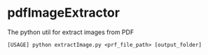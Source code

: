 # pdfImageExtractor
The python util for extract images from PDF

```
[USAGE] python extractImage.py <prf_file_path> [output_folder]
```

